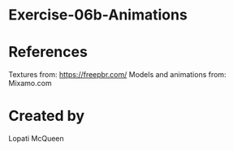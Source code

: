 # Exercise-06b-Animations

# References

Textures from: https://freepbr.com/
Models and animations from: Mixamo.com

# Created by 
Lopati McQueen
